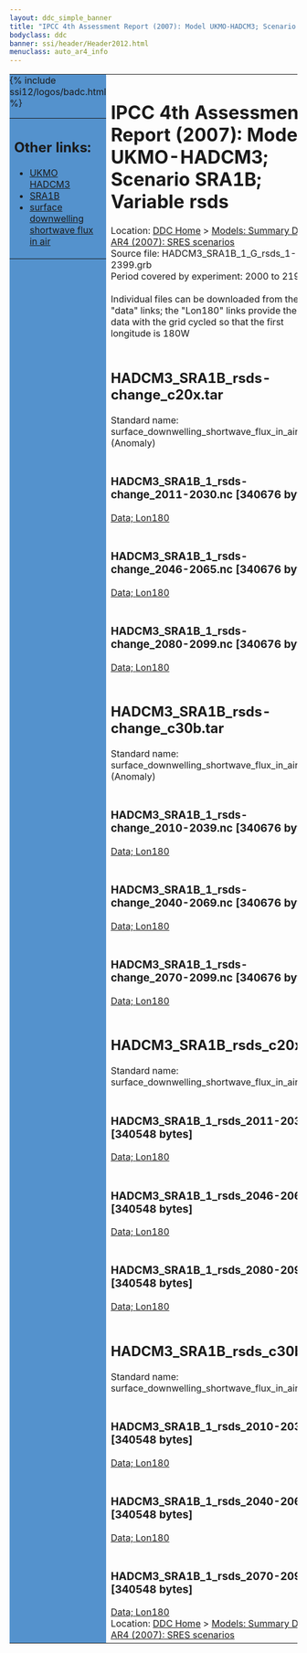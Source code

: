 ```yaml
---
layout: ddc_simple_banner
title: "IPCC 4th Assessment Report (2007): Model UKMO-HADCM3; Scenario SRA1B; Variable rsds"
bodyclass: ddc
banner: ssi/header/Header2012.html
menuclass: auto_ar4_info
---
```



<table width="100%" border="0" cellspacing="0" cellpadding="0" style="border-collapse: collapse;">
<tr style="margin:0;padding:0;border:0;">
<td style="margin:0;padding:0;border:0;height:1pt;width:150pt;background:#5492CD;" valign="top" >

<div id="lh-col2" class="auto_ar4_info">
<table class="menumain" bgcolor="#5492CD" cellspacing="0" width="100%" border="0">
<tr><td>
<h2> Other links:</h2>
<ul>
<li><a href="/auto/ar4/model-UKMO-HADCM3.html">UKMO<br/>HADCM3</a></li>
<li><a href="/auto/ar4/scenario-SRA1B.html">SRA1B</a></li>
<li><a href="/auto/ar4/var-surface_downwelling_shortwave_flux_in_air.html">surface downwelling<br/> shortwave flux in air</a></li>
</ul>
</td></tr>
{% include ssi12/logos/badc.html %}
</table>
</div>
</td>
<td><h1>IPCC 4th Assessment Report (2007): Model UKMO-HADCM3; Scenario SRA1B; Variable rsds</h1>

<!-- Breadcrumb1 -->
<div id="breadcrumb1" align="left">
Location: <a href="/index.html">DDC Home</a> > <a href="/sim/gcm_clim/">Models: Summary Data</a>
> <a href="/sim/gcm_clim/SRES_AR4/index.html">AR4 (2007): SRES scenarios</a>
</div>
<!-- End of Breadcrumb1 -->Source file: HADCM3_SRA1B_1_G_rsds_1-2399.grb
<br/>
Period covered by experiment: 2000 to 2199<br/>
<br/>Individual files can be downloaded from the "data" links; the "Lon180" links provide the same data
         with the grid cycled so that the first longitude is 180W<br/>
<br/><h2>HADCM3_SRA1B_rsds-change_c20x.tar</h2>
Standard name: surface_downwelling_shortwave_flux_in_air (Anomaly)<br>
<br/><h3>HADCM3_SRA1B_1_rsds-change_2011-2030.nc [340676 bytes]</h3>
<a href="http://apps.ipcc-data.org/cgi-bin/downl/ar4_nc/rsds/HADCM3_SRA1B_1_rsds-change_2011-2030.nc">Data; </a><a href="http://apps.ipcc-data.org/cgi-bin/downl/ar4_nc/rsds/HADCM3_SRA1B_1_rsds-change_2011-2030.cyto180.nc"> Lon180</a><br/>
<br/><h3>HADCM3_SRA1B_1_rsds-change_2046-2065.nc [340676 bytes]</h3>
<a href="http://apps.ipcc-data.org/cgi-bin/downl/ar4_nc/rsds/HADCM3_SRA1B_1_rsds-change_2046-2065.nc">Data; </a><a href="http://apps.ipcc-data.org/cgi-bin/downl/ar4_nc/rsds/HADCM3_SRA1B_1_rsds-change_2046-2065.cyto180.nc"> Lon180</a><br/>
<br/><h3>HADCM3_SRA1B_1_rsds-change_2080-2099.nc [340676 bytes]</h3>
<a href="http://apps.ipcc-data.org/cgi-bin/downl/ar4_nc/rsds/HADCM3_SRA1B_1_rsds-change_2080-2099.nc">Data; </a><a href="http://apps.ipcc-data.org/cgi-bin/downl/ar4_nc/rsds/HADCM3_SRA1B_1_rsds-change_2080-2099.cyto180.nc"> Lon180</a><br/>
<br/><h2>HADCM3_SRA1B_rsds-change_c30b.tar</h2>
Standard name: surface_downwelling_shortwave_flux_in_air (Anomaly)<br>
<br/><h3>HADCM3_SRA1B_1_rsds-change_2010-2039.nc [340676 bytes]</h3>
<a href="http://apps.ipcc-data.org/cgi-bin/downl/ar4_nc/rsds/HADCM3_SRA1B_1_rsds-change_2010-2039.nc">Data; </a><a href="http://apps.ipcc-data.org/cgi-bin/downl/ar4_nc/rsds/HADCM3_SRA1B_1_rsds-change_2010-2039.cyto180.nc"> Lon180</a><br/>
<br/><h3>HADCM3_SRA1B_1_rsds-change_2040-2069.nc [340676 bytes]</h3>
<a href="http://apps.ipcc-data.org/cgi-bin/downl/ar4_nc/rsds/HADCM3_SRA1B_1_rsds-change_2040-2069.nc">Data; </a><a href="http://apps.ipcc-data.org/cgi-bin/downl/ar4_nc/rsds/HADCM3_SRA1B_1_rsds-change_2040-2069.cyto180.nc"> Lon180</a><br/>
<br/><h3>HADCM3_SRA1B_1_rsds-change_2070-2099.nc [340676 bytes]</h3>
<a href="http://apps.ipcc-data.org/cgi-bin/downl/ar4_nc/rsds/HADCM3_SRA1B_1_rsds-change_2070-2099.nc">Data; </a><a href="http://apps.ipcc-data.org/cgi-bin/downl/ar4_nc/rsds/HADCM3_SRA1B_1_rsds-change_2070-2099.cyto180.nc"> Lon180</a><br/>
<br/><h2>HADCM3_SRA1B_rsds_c20x.tar</h2>
Standard name: surface_downwelling_shortwave_flux_in_air<br>
<br/><h3>HADCM3_SRA1B_1_rsds_2011-2030.nc [340548 bytes]</h3>
<a href="http://apps.ipcc-data.org/cgi-bin/downl/ar4_nc/rsds/HADCM3_SRA1B_1_rsds_2011-2030.nc">Data; </a><a href="http://apps.ipcc-data.org/cgi-bin/downl/ar4_nc/rsds/HADCM3_SRA1B_1_rsds_2011-2030.cyto180.nc"> Lon180</a><br/>
<br/><h3>HADCM3_SRA1B_1_rsds_2046-2065.nc [340548 bytes]</h3>
<a href="http://apps.ipcc-data.org/cgi-bin/downl/ar4_nc/rsds/HADCM3_SRA1B_1_rsds_2046-2065.nc">Data; </a><a href="http://apps.ipcc-data.org/cgi-bin/downl/ar4_nc/rsds/HADCM3_SRA1B_1_rsds_2046-2065.cyto180.nc"> Lon180</a><br/>
<br/><h3>HADCM3_SRA1B_1_rsds_2080-2099.nc [340548 bytes]</h3>
<a href="http://apps.ipcc-data.org/cgi-bin/downl/ar4_nc/rsds/HADCM3_SRA1B_1_rsds_2080-2099.nc">Data; </a><a href="http://apps.ipcc-data.org/cgi-bin/downl/ar4_nc/rsds/HADCM3_SRA1B_1_rsds_2080-2099.cyto180.nc"> Lon180</a><br/>
<br/><h2>HADCM3_SRA1B_rsds_c30b.tar</h2>
Standard name: surface_downwelling_shortwave_flux_in_air<br>
<br/><h3>HADCM3_SRA1B_1_rsds_2010-2039.nc [340548 bytes]</h3>
<a href="http://apps.ipcc-data.org/cgi-bin/downl/ar4_nc/rsds/HADCM3_SRA1B_1_rsds_2010-2039.nc">Data; </a><a href="http://apps.ipcc-data.org/cgi-bin/downl/ar4_nc/rsds/HADCM3_SRA1B_1_rsds_2010-2039.cyto180.nc"> Lon180</a><br/>
<br/><h3>HADCM3_SRA1B_1_rsds_2040-2069.nc [340548 bytes]</h3>
<a href="http://apps.ipcc-data.org/cgi-bin/downl/ar4_nc/rsds/HADCM3_SRA1B_1_rsds_2040-2069.nc">Data; </a><a href="http://apps.ipcc-data.org/cgi-bin/downl/ar4_nc/rsds/HADCM3_SRA1B_1_rsds_2040-2069.cyto180.nc"> Lon180</a><br/>
<br/><h3>HADCM3_SRA1B_1_rsds_2070-2099.nc [340548 bytes]</h3>
<a href="http://apps.ipcc-data.org/cgi-bin/downl/ar4_nc/rsds/HADCM3_SRA1B_1_rsds_2070-2099.nc">Data; </a><a href="http://apps.ipcc-data.org/cgi-bin/downl/ar4_nc/rsds/HADCM3_SRA1B_1_rsds_2070-2099.cyto180.nc"> Lon180</a><br/>
<!-- Breadcrumb2 -->
<div id="breadcrumb2" align="left">
Location: <a href="/index.html">DDC Home</a> > <a href="/sim/gcm_clim/">Models: Summary Data</a>
> <a href="/sim/gcm_clim/SRES_AR4/index.html">AR4 (2007): SRES scenarios</a>
</div>
<!-- End of Breadcrumb2 --></td></tr></table>
